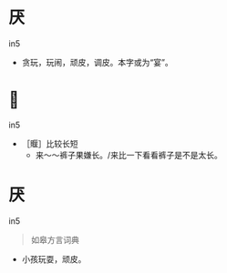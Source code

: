 # 厌
in5
- 贪玩，玩闹，顽皮，调皮。本字或为“宴”。

# 𬥺
in5
- ［䞁］比较长短
  - 来～～裤子果嫌长。/来比一下看看裤子是不是太长。

# 厌
in5
> 如皋方言词典
- 小孩玩耍，顽皮。
